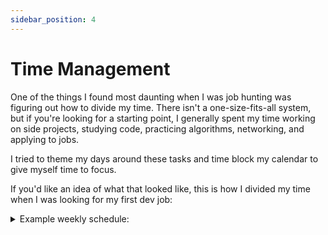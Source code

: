 ```yaml
---
sidebar_position: 4
---
```


# Time Management

One of the things I found most daunting when I was job hunting was figuring out how to divide my time. There isn't a one-size-fits-all system, but if you're looking for a starting point, I generally spent my time working on side projects, studying code, practicing algorithms, networking, and applying to jobs.

I tried to theme my days around these tasks and time block my calendar to give myself time to focus.

If you'd like an idea of what that looked like, this is how I divided my time when I was looking for my first dev job:

<details>
    <summary>Example weekly schedule:</summary>

**Monday/Wednesday**

| Time              | Activity                                 |
| ----------------- | ---------------------------------------- |
| 9am - 10:30am     | #100DaysOfCode (side projects)           |
| 10:30am - 11:30am | Study                                    |
| 11:30am - 12pm    | Check messages in email, Slack, LinkedIn |
| 12pm - 1pm        | Lunch                                    |
| 1pm - 2:30pm      | Study                                    |
| 2:30pm - 3pm      | Break                                    |
| 3pm - 4:30pm      | Study                                    |
| 4:30pm - 5pm      | Wrap up                                  |

**Tuesday/Friday**

| Time              | Activity                                 |
| ----------------- | ---------------------------------------- |
| 9am - 10:30am     | #100DaysOfCode (side projects)           |
| 10:30am - 11:30am | Practice algorithms                      |
| 11:30am - 12pm    | Check messages in email, Slack, LinkedIn |
| 12pm - 1pm        | Lunch                                    |
| 1pm - 2pm         | Practice algorithms                      |
| 2pm - 2:30pm      | Check messages in email, Slack, LinkedIn |
| 2:30pm - 3pm      | Break                                    |
| 3pm - 4:30pm      | Practice algorithms                      |
| 4:30pm - 5pm      | Wrap up                                  |

**Thursday**

| Time         | Activity                                           |
| ------------ | -------------------------------------------------- |
| 9am - 10am   | Check messages in email, Slack, LinkedIn           |
| 10am - 11am  | Catch-up/accountability call with bootcamp friends |
| 11am - 12pm  | Job applications/cover letters                     |
| 12pm - 1pm   | Lunch                                              |
| 1pm - 2:30pm | Job applications/cover letters                     |
| 2:30pm - 3pm | Break                                              |
| 3pm - 4:30pm | Job applications/cover letters                     |
| 4:30pm - 5pm | Wrap up                                            |

</details>
